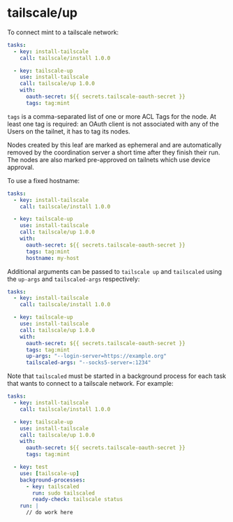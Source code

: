 # tailscale/up

To connect mint to a tailscale network:

```yaml
tasks:
  - key: install-tailscale
    call: tailscale/install 1.0.0

  - key: tailscale-up
    use: install-tailscale
    call: tailscale/up 1.0.0
    with:
      oauth-secret: ${{ secrets.tailscale-oauth-secret }}
      tags: tag:mint
```

`tags` is a comma-separated list of one or more ACL Tags for the node. At least one tag is required:
an OAuth client is not associated with any of the Users on the tailnet, it has to tag its nodes.

Nodes created by this leaf are marked as ephemeral and are automatically removed by the coordination
server a short time after they finish their run. The nodes are also marked pre-approved on tailnets
which use device approval.

To use a fixed hostname:

```yaml
tasks:
  - key: install-tailscale
    call: tailscale/install 1.0.0

  - key: tailscale-up
    use: install-tailscale
    call: tailscale/up 1.0.0
    with:
      oauth-secret: ${{ secrets.tailscale-oauth-secret }}
      tags: tag:mint
      hostname: my-host
```

Additional arguments can be passed to `tailscale up` and `tailscaled` using the `up-args` and
`tailscaled-args` respectively:

```yaml
tasks:
  - key: install-tailscale
    call: tailscale/install 1.0.0

  - key: tailscale-up
    use: install-tailscale
    call: tailscale/up 1.0.0
    with:
      oauth-secret: ${{ secrets.tailscale-oauth-secret }}
      tags: tag:mint
      up-args: "--login-server=https://example.org"
      tailscaled-args: "--socks5-server=:1234"
```

Note that `tailscaled` must be started in a background process for each task that wants to connect
to a tailscale network. For example:

```yaml
tasks:
  - key: install-tailscale
    call: tailscale/install 1.0.0

  - key: tailscale-up
    use: install-tailscale
    call: tailscale/up 1.0.0
    with:
      oauth-secret: ${{ secrets.tailscale-oauth-secret }}
      tags: tag:mint

  - key: test                                                                                       
    use: [tailscale-up]                                                                                  
    background-processes:                                                                           
      - key: tailscaled                                                                             
        run: sudo tailscaled                                                                        
        ready-check: tailscale status                                                               
    run: |                                                                                          
      // do work here
```
